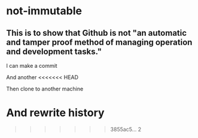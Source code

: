 # not-immutable

## This is to show that Github is not "an automatic and tamper proof method of managing operation and development tasks."

I can make a commit

And another
<<<<<<< HEAD

Then clone to another machine

And rewrite history
=======
>>>>>>> 3855ac5... 2
